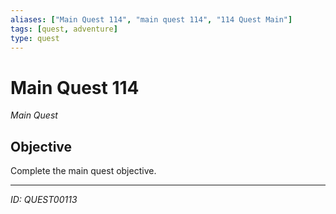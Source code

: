 ```yaml
---
aliases: ["Main Quest 114", "main quest 114", "114 Quest Main"]
tags: [quest, adventure]
type: quest
---
```


# Main Quest 114

*Main Quest*

## Objective
Complete the main quest objective.

---
*ID: QUEST00113*
